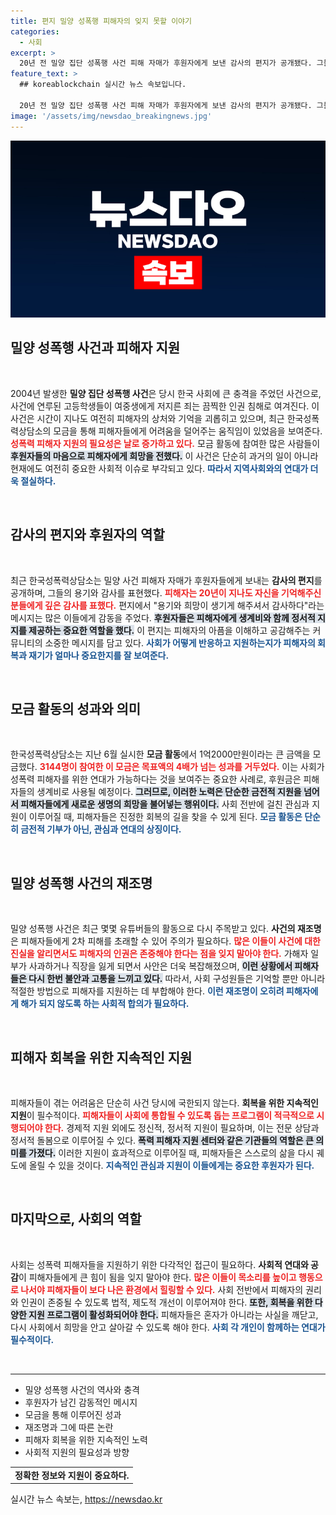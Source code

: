 ```yaml
---
title: 편지 밀양 성폭행 피해자의 잊지 못할 이야기
categories:
  - 사회
excerpt: >
  20년 전 밀양 집단 성폭행 사건 피해 자매가 후원자에게 보낸 감사의 편지가 공개됐다. 그들의 용기 있는 이야기는 모금 16일 만에 1억2000만원을 모은 감동적인 사연으로, 잊지 않은 기억의 힘을 보여준다.
feature_text: >
  ## koreablockchain 실시간 뉴스 속보입니다.

  20년 전 밀양 집단 성폭행 사건 피해 자매가 후원자에게 보낸 감사의 편지가 공개됐다. 그들의 용기 있는 이야기는 모금 16일 만에 1억2000만원을 모은 감동적인 사연으로, 잊지 않은 기억의 힘을 보여준다.
image: '/assets/img/newsdao_breakingnews.jpg'
---
```


<p><img src="/assets/img/newsdao_breakingnews.jpg" alt="koreablockchain 속보" /></p>

<h2 data-ke-size="size26">밀양 성폭행 사건과 피해자 지원</h2>

<p data-ke-size="size16">&nbsp;</p>

<p data-ke-size="size16">2004년 발생한 <b>밀양 집단 성폭행 사건</b>은 당시 한국 사회에 큰 충격을 주었던 사건으로, 사건에 연루된 고등학생들이 여중생에게 저지른 죄는 끔찍한 인권 침해로 여겨진다. 이 사건은 시간이 지나도 여전히 피해자의 상처와 기억을 괴롭히고 있으며, 최근 한국성폭력상담소의 모금을 통해 피해자들에게 어려움을 덜어주는 움직임이 있었음을 보여준다. <b><span style="color: #ee2323;">성폭력 피해자 지원의 필요성은 날로 증가하고 있다.</span></b> 모금 활동에 참여한 많은 사람들이 <b><span style="background-color: #21538527;">후원자들의 마음으로 피해자에게 희망을 전했다.</span></b> 이 사건은 단순히 과거의 일이 아니라 현재에도 여전히 중요한 사회적 이슈로 부각되고 있다. <b><span style="color: #1a5490;">따라서 지역사회와의 연대가 더욱 절실하다.</span></b></p>

<p data-ke-size="size16">&nbsp;</p>

<h2 data-ke-size="size26">감사의 편지와 후원자의 역할</h2>

<p data-ke-size="size16">&nbsp;</p>

<p data-ke-size="size16">최근 한국성폭력상담소는 밀양 사건 피해자 자매가 후원자들에게 보내는 <b>감사의 편지</b>를 공개하며, 그들의 용기와 감사를 표현했다. <b><span style="color: #ee2323;">피해자는 20년이 지나도 자신을 기억해주신 분들에게 깊은 감사를 표했다.</span></b> 편지에서 "용기와 희망이 생기게 해주셔서 감사하다"라는 메시지는 많은 이들에게 감동을 주었다. <b><span style="background-color: #21538527;">후원자들은 피해자에게 생계비와 함께 정서적 지지를 제공하는 중요한 역할을 했다.</span></b> 이 편지는 피해자의 아픔을 이해하고 공감해주는 커뮤니티의 소중한 메시지를 담고 있다. <b><span style="color: #1a5490;">사회가 어떻게 반응하고 지원하는지가 피해자의 회복과 재기가 얼마나 중요한지를 잘 보여준다.</span></b></p>

<p data-ke-size="size16">&nbsp;</p>

<h2 data-ke-size="size26">모금 활동의 성과와 의미</h2>

<p data-ke-size="size16">&nbsp;</p>

<p data-ke-size="size16">한국성폭력상담소는 지난 6월 실시한 <b>모금 활동</b>에서 1억2000만원이라는 큰 금액을 모금했다. <b><span style="color: #ee2323;">3144명이 참여한 이 모금은 목표액의 4배가 넘는 성과를 거두었다.</span></b> 이는 사회가 성폭력 피해자를 위한 연대가 가능하다는 것을 보여주는 중요한 사례로, 후원금은 피해자들의 생계비로 사용될 예정이다. <b><span style="background-color: #21538527;">그러므로, 이러한 노력은 단순한 금전적 지원을 넘어서 피해자들에게 새로운 생명의 희망을 불어넣는 행위이다.</span></b> 사회 전반에 걸친 관심과 지원이 이루어질 때, 피해자들은 진정한 회복의 길을 찾을 수 있게 된다. <b><span style="color: #1a5490;">모금 활동은 단순히 금전적 기부가 아닌, 관심과 연대의 상징이다.</span></b></p>

<p data-ke-size="size16">&nbsp;</p>

<h2 data-ke-size="size26">밀양 성폭행 사건의 재조명</h2>

<p data-ke-size="size16">&nbsp;</p>

<p data-ke-size="size16">밀양 성폭행 사건은 최근 몇몇 유튜버들의 활동으로 다시 주목받고 있다. <b>사건의 재조명</b>은 피해자들에게 2차 피해를 초래할 수 있어 주의가 필요하다. <b><span style="color: #ee2323;">많은 이들이 사건에 대한 진실을 알리면서도 피해자의 인권은 존중해야 한다는 점을 잊지 말아야 한다.</span></b> 가해자 일부가 사과하거나 직장을 잃게 되면서 사안은 더욱 복잡해졌으며, <b><span style="background-color: #21538527;">이런 상황에서 피해자들은 다시 한번 불안과 고통을 느끼고 있다.</span></b> 따라서, 사회 구성원들은 기억할 뿐만 아니라 적절한 방법으로 피해자를 지원하는 데 부합해야 한다. <b><span style="color: #1a5490;">이런 재조명이 오히려 피해자에게 해가 되지 않도록 하는 사회적 합의가 필요하다.</span></b></p>

<p data-ke-size="size16">&nbsp;</p>

<h2 data-ke-size="size26">피해자 회복을 위한 지속적인 지원</h2>

<p data-ke-size="size16">&nbsp;</p>

<p data-ke-size="size16">피해자들이 겪는 어려움은 단순히 사건 당시에 국한되지 않는다. <b>회복을 위한 지속적인 지원</b>이 필수적이다. <b><span style="color: #ee2323;">피해자들이 사회에 통합될 수 있도록 돕는 프로그램이 적극적으로 시행되어야 한다.</span></b> 경제적 지원 외에도 정신적, 정서적 지원이 필요하며, 이는 전문 상담과 정서적 돌봄으로 이루어질 수 있다. <b><span style="background-color: #21538527;">폭력 피해자 지원 센터와 같은 기관들의 역할은 큰 의미를 가졌다.</span></b> 이러한 지원이 효과적으로 이루어질 때, 피해자들은 스스로의 삶을 다시 궤도에 올릴 수 있을 것이다. <b><span style="color: #1a5490;">지속적인 관심과 지원이 이들에게는 중요한 후원자가 된다.</span></b></p>

<p data-ke-size="size16">&nbsp;</p>

<h2 data-ke-size="size26">마지막으로, 사회의 역할</h2>

<p data-ke-size="size16">&nbsp;</p>

<p data-ke-size="size16">사회는 성폭력 피해자들을 지원하기 위한 다각적인 접근이 필요하다. <b>사회적 연대와 공감</b>이 피해자들에게 큰 힘이 됨을 잊지 말아야 한다. <b><span style="color: #ee2323;">많은 이들이 목소리를 높이고 행동으로 나서야 피해자들이 보다 나은 환경에서 힐링할 수 있다.</span></b> 사회 전반에서 피해자의 권리와 인권이 존중될 수 있도록 법적, 제도적 개선이 이루어져야 한다. <b><span style="background-color: #21538527;">또한, 회복을 위한 다양한 지원 프로그램이 활성화되어야 한다.</span></b> 피해자들은 혼자가 아니라는 사실을 깨닫고, 다시 사회에서 희망을 안고 살아갈 수 있도록 해야 한다. <b><span style="color: #1a5490;">사회 각 개인이 함께하는 연대가 필수적이다.</span></b></p>

<p data-ke-size="size16">&nbsp;</p>

<hr />

<ul>
    <li>밀양 성폭행 사건의 역사와 충격</li>
    <li>후원자가 남긴 감동적인 메시지</li>
    <li>모금을 통해 이루어진 성과</li>
    <li>재조명과 그에 따른 논란</li>
    <li>피해자 회복을 위한 지속적인 노력</li>
    <li>사회적 지원의 필요성과 방향</li>
</ul>

<table>
    <tr>
        <td style="text-align: center; height: 17px;"><b>정확한 정보와 지원이 중요하다.</b></td>
    </tr>
</table>
실시간 뉴스 속보는, <a href="https://newsdao.kr" rel="dofollow">https://newsdao.kr</a>


